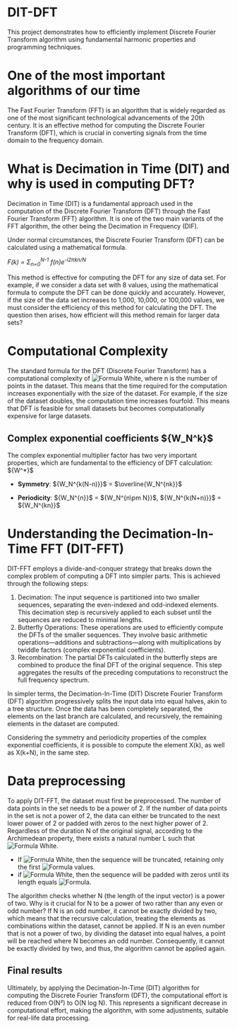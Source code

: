 # DIT-DFT

This project demonstrates how to efficiently implement Discrete Fourier Transform algorithm using fundamental harmonic properties and programming techniques.

# One of the most important algorithms of our time

The Fast Fourier Transform (FFT) is an algorithm that is widely regarded as one of the most
significant technological advancements of the 20th century. It is an effective method for 
computing the Discrete Fourier Transform (DFT), which is crucial in converting signals from 
the time domain to the frequency domain.

# What is Decimation in Time (DIT) and why is used in computing DFT?

Decimation in Time (DIT) is a fundamental approach used in the computation of the Discrete Fourier Transform (DFT) through the Fast Fourier Transform (FFT) algorithm. It is one of the two main variants of the FFT algorithm, the other being the Decimation in Frequency (DIF).

Under normal circumstances, the Discrete Fourier Transform (DFT) can be calculated using a mathematical formula. <p><i>F(k) = Σ<sub>n=0</sub><sup>N-1</sup> f(n)e<sup>-i2πkn/N</sup></i></p>
This method is effective for computing the DFT for any size of data set. For example, if we consider a data set with 8 values, using the mathematical formula to compute the DFT can be done quickly and accurately. However, if the size of the data set increases to 1,000, 10,000, or 100,000 values, we must consider the efficiency of this method for calculating the DFT. The question then arises, how efficient will this method remain for larger data sets? 

# Computational Complexity 

The standard formula for the DFT (Discrete Fourier Transform) has a computational complexity of ![Formula White](https://latex.codecogs.com/svg.image?\color{white}O(n^2)), where n is the number of points in the dataset. This means that the time required for the computation increases exponentially with the size of the dataset. For example, if the size of the dataset doubles, the computation time increases fourfold. This means that DFT is feasible for small datasets but becomes computationally expensive for large datasets.

## Complex exponential coefficients  $\{W_N^k\}\$

The complex exponential multiplier factor has two very important properties, which are fundamental to the efficiency of DFT calculation:
$\{W^*}\$ 
- **Symmetry**: $\{W_N^{k(N-n)}}\$ = $\overline{W_N^{nk}\}\$

- **Periodicity**: $\{W_N^{n}}\$ = $\{W_N^{n\pm N}}\$, $\{W_N^{k(N+n)}}\$ = $\{W_N^{kn}}\$

# Understanding the Decimation-In-Time FFT (DIT-FFT)

DIT-FFT employs a divide-and-conquer strategy that breaks down the complex problem of computing a DFT into simpler parts. This is achieved through the following steps:
  1. Decimation: The input sequence is partitioned into two smaller sequences, separating the even-indexed and odd-indexed elements. This decimation step is recursively applied to each subset until the sequences are reduced to minimal lengths.
  2. Butterfly Operations: These operations are used to efficiently compute the DFTs of the smaller sequences. They involve basic arithmetic operations—additions and subtractions—along with multiplications by twiddle factors (complex exponential coefficients).
  3. Recombination: The partial DFTs calculated in the butterfly steps are combined to produce the final DFT of the original sequence. This step aggregates the results of the preceding computations to reconstruct the full frequency spectrum.

In simpler terms, the Decimation-In-Time (DIT) Discrete Fourier Transform (DFT) algorithm progressively splits the input data into equal halves, akin to a tree structure. Once the data has been completely separated, the elements on the last branch are calculated, and recursively, the remaining elements in the dataset are computed.

Considering the symmetry and periodicity properties of the complex exponential coefficients, it is possible to compute the element X(k), as well as X(k+N), in the same step.

# Data preprocessing

To apply DIT-FFT, the dataset must first be preprocessed. The number of data points in the set needs to be a power of 2. If the number of data points in the set is not a power of 2, the data can either be truncated to the next lower power of 2 or padded with zeros to the next higher power of 2. Regardless of the duration N of the original signal, according to the Archimedean property, there exists a natural number  L  such that ![Formula White](https://latex.codecogs.com/svg.image?\inline&space;\color{white}^{}2^L<N\leq&space;2^{L&plus;1}).
  - If ![Formula White](https://latex.codecogs.com/svg.image?\inline&space;\color{white}N-2^L<2^{L&plus;1}-N), then the sequence will be truncated, retaining only the first ![Formula](https://latex.codecogs.com/svg.image?\inline&space;\color{white}2^L) values.
  - if ![Formula White](https://latex.codecogs.com/svg.image?\inline&space;\color{white}N-2^L\geq&space;2^{L&plus;1}-N), then the sequence will be padded with zeros until its length equals ![Formula](https://latex.codecogs.com/svg.image?\inline&space;\color{white}2^{L&plus;1}).

The algorithm checks whether N (the length of the input vector) is a power of two. Why is it crucial for N to be a power of two rather than any even or odd number? If N is an odd number, it cannot be exactly divided by two, which means that the recursive calculation, treating the elements as combinations within the dataset, cannot be applied. If N is an even number that is not a power of two, by dividing the dataset into equal halves, a point will be reached where N becomes an odd number. Consequently, it cannot be exactly divided by two, and thus, the algorithm cannot be applied again.

## Final results

Ultimately, by applying the Decimation-In-Time (DIT) algorithm for computing the Discrete Fourier Transform (DFT), the computational effort is reduced from O(N²) to O(N log N). This represents a significant decrease in computational effort, making the algorithm, with some adjustments, suitable for real-life data processing.








